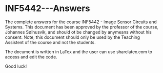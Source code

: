 # INF5442---Answers

The complete answers for the course INF5442 - Image Sensor Circuits and Systems. 
This document has been approved by the professor of the course, Johannes Sølhusvik, and should ot be changed by anymeans without his consent. Note, this document should only be used by the Teaching Assistent of the course and not the students. 

The document is written in LaTex and the user can use sharelatex.com to access and edit the code. 

Good luck!
